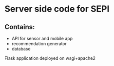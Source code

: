 # Server side code for SEPI

## Contains:
- API for sensor and mobile app
- recommendation generator
- database

Flask application deployed on wsgi+apache2